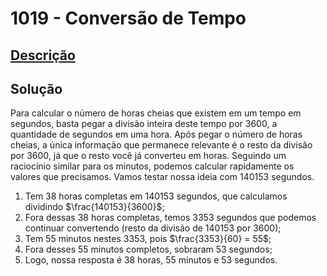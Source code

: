 # 1019 - Conversão de Tempo

## [Descrição](https://www.beecrowd.com.br/judge/pt/problems/view/1019)

## Solução

Para calcular o número de horas cheias que existem em um tempo em segundos, basta pegar a divisão inteira deste tempo por $3600$, a quantidade de segundos em uma hora. Após pegar o número de horas cheias, a única informação que permanece relevante é o resto da divisão por $3600$, já que o resto você já converteu em horas. Seguindo um raciocínio similar para os minutos, podemos calcular rapidamente os valores que precisamos. Vamos testar nossa ideia com $140153$ segundos.

1. Tem $38$ horas completas em $140153$ segundos, que calculamos dividindo $\frac{140153}{3600}$;
2. Fora dessas $38$ horas completas, temos $3353$ segundos que podemos continuar convertendo (resto da divisão de $140153$ por $3600$);
3. Tem $55$ minutos nestes $3353$, pois $\frac{3353}{60} = 55$;
4. Fora desses $55$ minutos completos, sobraram $53$ segundos;
5. Logo, nossa resposta é $38$ horas, $55$ minutos e $53$ segundos.